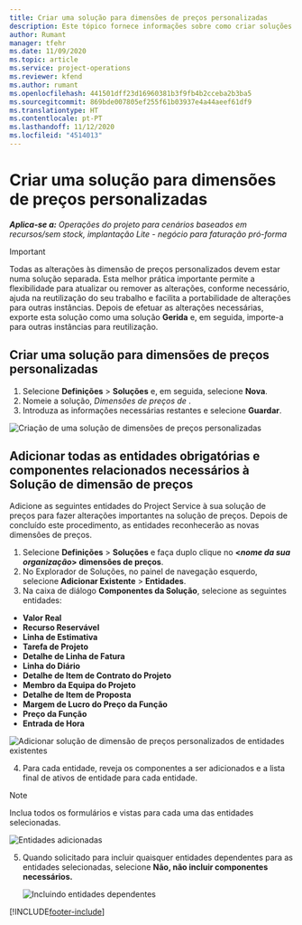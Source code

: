 ```yaml
---
title: Criar uma solução para dimensões de preços personalizadas
description: Este tópico fornece informações sobre como criar soluções para dimensões de preços personalizadas.
author: Rumant
manager: tfehr
ms.date: 11/09/2020
ms.topic: article
ms.service: project-operations
ms.reviewer: kfend
ms.author: rumant
ms.openlocfilehash: 441501dff23d16960381b3f9fb4b2cceba2b3ba5
ms.sourcegitcommit: 869bde007805ef255f61b03937e4a44aeef61df9
ms.translationtype: HT
ms.contentlocale: pt-PT
ms.lasthandoff: 11/12/2020
ms.locfileid: "4514013"
---
```

# <a name="create-a-solution-for-custom-pricing-dimensions"></a>Criar uma solução para dimensões de preços personalizadas

 _**Aplica-se a:** Operações do projeto para cenários baseados em recursos/sem stock, implantação Lite - negócio para faturação pró-forma_ 

>[!IMPORTANT]
>Todas as alterações às dimensão de preços personalizados devem estar numa solução separada. Esta melhor prática importante permite a flexibilidade para atualizar ou remover as alterações, conforme necessário, ajuda na reutilização do seu trabalho e facilita a portabilidade de alterações para outras instâncias. Depois de efetuar as alterações necessárias, exporte esta solução como uma solução **Gerida** e, em seguida, importe-a para outras instâncias para reutilização.

## <a name="create-a-solution-for-custom-pricing-dimensions"></a>Criar uma solução para dimensões de preços personalizadas

1.  Selecione **Definições** > **Soluções** e, em seguida, selecione **Nova**.
2.  Nomeie a solução, *Dimensões de preços de <your organization name>*.
3. Introduza as informações necessárias restantes e selecione **Guardar**.

  ![Criação de uma solução de dimensões de preços personalizadas](./media/Creation-of-custom-pricing-dimension-solution.png)
 
## <a name="add-all-required-entities-and-related-components-to-the-pricing-dimension-solution"></a>Adicionar todas as entidades obrigatórias e componentes relacionados necessários à Solução de dimensão de preços

Adicione as seguintes entidades do Project Service à sua solução de preços para fazer alterações importantes na solução de preços. Depois de concluído este procedimento, as entidades reconhecerão as novas dimensões de preços.

1.  Selecione **Definições** > **Soluções** e faça duplo clique no **<*nome da sua organização*> dimensões de preços**.
2.  No Explorador de Soluções, no painel de navegação esquerdo, selecione **Adicionar Existente** > **Entidades**.
3.  Na caixa de diálogo **Componentes da Solução**, selecione as seguintes entidades:
 
   - **Valor Real**
   - **Recurso Reservável**
   - **Linha de Estimativa**
   - **Tarefa de Projeto**
   - **Detalhe de Linha de Fatura**
   - **Linha do Diário**
   - **Detalhe de Item de Contrato do Projeto**
   - **Membro da Equipa do Projeto**
   - **Detalhe de Item de Proposta**
   - **Margem de Lucro do Preço da Função**
   - **Preço da Função**
   - **Entrada de Hora**
 
   ![Adicionar solução de dimensão de preços personalizados de entidades existentes](./media/Existing-entities-to-PD-solution.png)
 
 4. Para cada entidade, reveja os componentes a ser adicionados e a lista final de ativos de entidade para cada entidade. 

   >[!NOTE]
   > Inclua todos os formulários e vistas para cada uma das entidades selecionadas.

  ![Entidades adicionadas](./media/solution-component-selection.png)


5.  Quando solicitado para incluir quaisquer entidades dependentes para as entidades selecionadas, selecione **Não, não incluir componentes necessários.**

    ![Incluindo entidades dependentes](./media/Do-not-include-required.png)


[!INCLUDE[footer-include](../includes/footer-banner.md)]